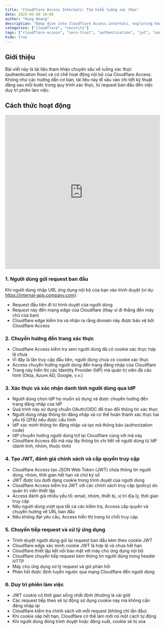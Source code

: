 ```yaml
---
title: 'Cloudflare Access Internals: Tìm hiểu luồng xác thực'
date: 2025-05-08 10:00
author: "Hung Hoang"
description: "Deep dive into Cloudflare Access internals, exploring how authentication and authorization work behind the scenes"
categories: ["cloudflare", "security"]
tags: ["cloudflare-access", "zero-trust", "authentication", "jwt", "oauth"]
hide: true
---
```


## Giới thiệu

Bài viết này là tài liệu tham khảo chuyên sâu về luồng xác thực (authentication flow) và cơ chế hoạt động nội bộ của Cloudflare Access. Không như các hướng dẫn cơ bản, tài liệu này đi sâu vào chi tiết kỹ thuật đằng sau mỗi bước trong quy trình xác thực, từ request ban đầu đến việc duy trì phiên làm việc.

## Cách thức hoạt động

<div class="embedded-content">
  <iframe
    src="https://static.ssan.me/Cloudflare+Access.drawio.html"
    width="100%"
    height="500px"
    frameborder="0"
    scrolling="auto">
  </iframe>
</div>


### 1. Người dùng gửi request ban đầu

Khi người dùng nhập URL ứng dụng nội bộ của bạn vào trình duyệt (ví dụ: https://internal-app.company.com):

- Request đầu tiên đi từ trình duyệt của người dùng
- Request này đến mạng edge của Cloudflare (thay vì đi thẳng đến máy chủ của bạn)
- Cloudflare edge kiểm tra và nhận ra rằng domain này được bảo vệ bởi Cloudflare Access

### 2. Chuyển hướng đến trang xác thực

- Cloudflare Access kiểm tra xem người dùng đã có cookie xác thực hợp lệ chưa
- Vì đây là lần truy cập đầu tiên, người dùng chưa có cookie xác thực
- Access chuyển hướng người dùng đến trang đăng nhập của Cloudflare
- Trang này hiển thị các Identity Provider (IdP) mà quản trị viên đã cấu hình (Okta, Azure AD, Google, v.v.)

### 3. Xác thực và xác nhận danh tính người dùng qua IdP

- Người dùng chọn IdP họ muốn sử dụng và được chuyển hướng đến trang đăng nhập của IdP
- Quá trình này sử dụng chuẩn OAuth/OIDC để trao đổi thông tin xác thực
- Người dùng nhập thông tin đăng nhập và có thể hoàn thành xác thực hai yếu tố (2FA) nếu được cấu hình
- IdP xác minh thông tin đăng nhập và tạo mã thông báo (authorization code)
- IdP chuyển hướng người dùng trở lại Cloudflare cùng với mã này
- Cloudflare Access đổi mã này lấy thông tin chi tiết về người dùng từ IdP (danh tính, nhóm, thuộc tính)

### 4. Tạo JWT, đánh giá chính sách và cấp quyền truy cập

- Cloudflare Access tạo JSON Web Token (JWT) chứa thông tin người dùng, nhóm, thời gian hết hạn và chữ ký số
- JWT được lưu dưới dạng cookie trong trình duyệt của người dùng
- Cloudflare Access kiểm tra JWT với các chính sách truy cập (policy) do quản trị viên thiết lập
- Access đánh giá nhiều yếu tố: email, nhóm, thiết bị, vị trí địa lý, thời gian truy cập
- Nếu người dùng vượt qua tất cả các kiểm tra, Access cấp quyền và chuyển hướng về URL ban đầu
- Nếu không đạt yêu cầu, Access hiển thị trang từ chối truy cập

### 5. Chuyển tiếp request và xử lý ứng dụng

- Trình duyệt người dùng gửi lại request ban đầu kèm theo cookie JWT
- Cloudflare edge xác minh cookie JWT là hợp lệ và chưa hết hạn
- Cloudflare thiết lập kết nối bảo mật với máy chủ ứng dụng nội bộ
- Cloudflare chuyển tiếp request kèm thông tin người dùng trong header HTTP
- Máy chủ ứng dụng xử lý request và gửi phản hồi
- Phản hồi được định tuyến ngược qua mạng Cloudflare đến người dùng

### 6. Duy trì phiên làm việc

- JWT cookie có thời gian sống nhất định (thường là vài giờ)
- Các request tiếp theo sẽ tự động sử dụng cookie này mà không cần đăng nhập lại
- Cloudflare kiểm tra chính sách với mỗi request (không chỉ lần đầu)
- Khi cookie sắp hết hạn, Cloudflare có thể làm mới nó một cách tự động
- Khi người dùng đóng trình duyệt hoặc đăng xuất, cookie sẽ bị xóa

